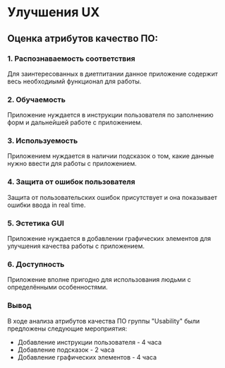 # Улучшения UX
## Оценка атрибутов качество ПО:
### 1. Распознаваемость соответствия
Для заинтересованных в диетпитании данное приложение содержит весь необходиымй функционал для работы.
### 2. Обучаемость
Приложение нуждается в инструкции пользователя по заполнению форм и дальнейшей работе с приложением.
### 3. Используемость
Приложением нуждается в наличии подсказок о том, какие данные нужно ввести для работы с приложением.
### 4. Защита от ошибок пользователя
Защита от пользовательских ошибок присутствует и она показывает ошибки ввода in real time.
### 5. Эстетика GUI
Приложение нуждается в добавлении графических элементов для улучшения качества работы с приложением.
### 6. Доступность
Приложение вполне пригодно для использования людьми с определёнными особенностями.
### Вывод
В ходе анализа атрибутов качества ПО группы "Usability" были предложены следующие мероприятия:
* Добавление инструкции пользователя - 4 часа
* Добавление подсказок - 2 часа
* Добавление графических элементов - 4 часа 
